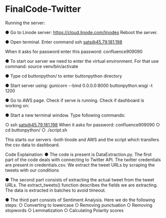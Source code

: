 # FinalCode-Twitter

Running the server:


●	Go to Linode server: https://cloud.linode.com/linodes Reboot the server.


●	Open terminal. Enter command
ssh sats@45.79.181.198

When it asks for password enter this password: confluence909090

●	To start our server we need to enter the virtual environment. For that use command:
source venv/bin/activate

●	Type cd buttonpython/ to enter buttonpython directory

●	Start server using:
gunicorn --bind 0.0.0.0:8000 buttonpython.wsgi -t 1200

●	Go to AWS page. Check if serve is running. Check if dashboard is working on:   

●	Start a new terminal window. Type following commands:

○	ssh sats@45.79.181.198
When it asks for password: confluence909090
○	cd buttonpython/
○	./script.sh

This starts our servers -both linode and AWS and the script which transfers the csv data to dashboard.

Code Explaination:
●	The code is present is DataExtraction.py. The first part of the code deals with connecting to Twitter API. The twitter credentials are present in credentials.csv. We extract the tweet URLs by scraping the tweets with our conditions

●	The second part consists of extracting the actual tweet from the tweet URLs. The extract_tweets() function describes the fields we are extracting. The data is extracted in batches to avoid timeout.

●	The third part consists of Sentiment Analysis. Here we do the following steps:
○	Converting to lowercase
○	Removing punctuation
○	Removing stopwords
○	Lemmatization
○	Calculating Polarity scores


